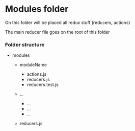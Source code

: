 # Modules folder

On this folder will be placed all redux stuff (reducers, actions)

The main reducer file goes on the root of this folder

### Folder structure

* modules

  * moduleName

    * actions.js
    * reducers.js
    * reducers.test.js

  * ...

    * ...
    * ...
    * ...

  * reducers.js
